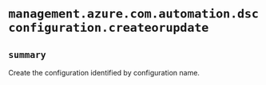 # `management.azure.com.automation.dscconfiguration.createorupdate`

## `summary`
Create the configuration identified by configuration name.


